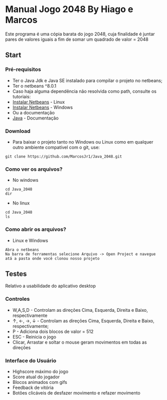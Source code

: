 # Manual Jogo 2048 By Hiago e Marcos

Este programa é uma cópia barata do jogo 2048, cuja finalidade é juntar pares de valores iguais a fim de somar um quadrado de valor = 2048

## Start

### Pré-requisitos

* Ter o Java Jdk e Java SE instalado para compilar o projeto no netbeans;
* Ter o netbeans ^8.0.1
* Caso haja alguma dependência não resolvida como path, consulte os tutoriais: 
* [Instalar Netbeans](https://www.youtube.com/watch?v=goFd0W3CvGI) - Linux
* [Instalar Netbeans](https://www.youtube.com/watch?v=YJIxL84EQg8) - Windows
* Ou a documentação
* [Java](https://www.oracle.com/technetwork/pt/java/javase/documentation/index.html) - Documentação

### Download

* Para baixar o projeto tanto no Windows ou Linux como em qualquer outro ambiente compatível com o git, use:
```
git clone https://github.com/MarcosJr1/Java_2048.git
```

### Como ver os arquivos?

* No windows
```
cd Java_2048
dir
```
* No linux
```
cd Java_2048
ls
```

### Como abrir os arquivos?

* Linux e Windows
```
Abra o netbeans
Na barra de ferramentas selecione Arquivo -> Open Project e navegue atá a pasta onde você clonou nosso projeto
```

## Testes

Relativo a usabilidade do aplicativo desktop

### Controles
* W,A,S,D - Controlam as direções Cima, Esquerda, Direita e Baixo, respectivamente
* ↑, ←, →, ↓ - Controlam as direções Cima, Esquerda, Direita e Baixo, respectivamente;
* P - Adiciona dois blocos de valor = 512
* ESC - Reinicia o jogo
* Clicar, Arrastar e soltar o mouse geram movimentos em todas as direções

### Interface do Usuário
* Highscore máximo do jogo
* Score atual do jogador
* Blocos animados com gifs
* Feedback de vitória
* Botôes clicáveis de desfazer movimento e refazer movimento
